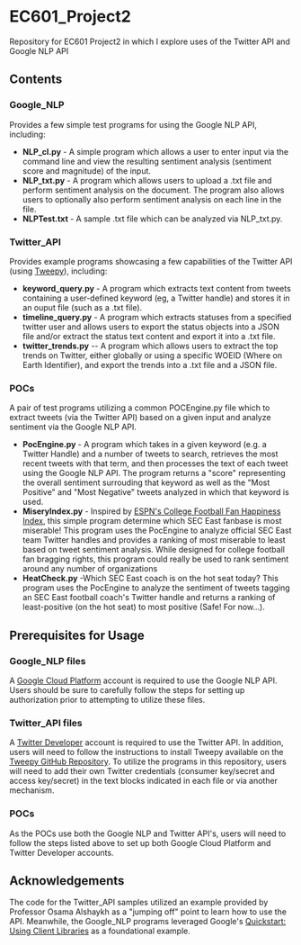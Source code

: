 # EC601_Project2
Repository for EC601 Project2 in which I explore uses of the Twitter API and Google NLP API

## Contents

### Google_NLP
Provides a few simple test programs for using the Google NLP API, including:
* **NLP_cl.py** - A simple program which allows a user to enter input via the command line and view the resulting sentiment analysis (sentiment score and magnitude) of the input.
* **NLP_txt.py** - A program which allows users to upload a .txt file and perform sentiment analysis on the document. The program also allows users to optionally also perform   sentiment analysis on each line in the file. 
* **NLPTest.txt** - A sample .txt file which can be analyzed via NLP_txt.py.

### Twitter_API
Provides example programs showcasing a few capabilities of the Twitter API (using [Tweepy](https://github.com/tweepy/tweepy)), including:
* **keyword_query.py** - A program which extracts text content from tweets containing a user-defined keyword (eg, a Twitter handle) and stores it in an ouput file (such as a .txt file).
* **timeline_query.py** - A program which extracts statuses from a specified twitter user and allows users to export the status objects into a JSON file and/or extract the status text content and export it into a .txt file.
* **twitter_trends.py** -- A program which allows users to extract the top trends on Twitter, either globally or using a specific WOEID (Where on Earth Identifier), and export the trends into a .txt file and a JSON file. 

### POCs
A pair of test programs utilizing a common POCEngine.py file which to extract tweets (via the Twitter API) based on a given input and analyze sentiment via the Google NLP API.
* **PocEngine.py** - A program which takes in a given keyword (e.g. a Twitter Handle) and a number of tweets to search, retrieves the most recent tweets with that term, and then processes the text of each tweet using the Google NLP API. The program returns a "score" representing the overall sentiment surrouding that keyword as well as the "Most Positive" and "Most Negative" tweets analyzed in which that keyword is used. 
* **MiseryIndex.py** - Inspired by [ESPN's College Football Fan Happiness Index](https://www.espn.com/college-football/story/_/id/21342892/college-football-fan-happiness-index-november-2017-update), this simple program determine which SEC East fanbase is most miserable! This program uses the PocEngine to analyze official SEC East team Twitter handles and provides a ranking of most miserable to least based on tweet sentiment analysis. While designed for college football fan bragging rights, this program could really be used to rank sentiment around any number of organizations
* **HeatCheck.py** -Which SEC East coach is on the hot seat today? This program uses the PocEngine to analyze the sentiment of tweets tagging an SEC East football coach's Twitter handle and returns a ranking of least-positive (on the hot seat) to most positive (Safe! For now...).

## Prerequisites for Usage
### Google_NLP files
A [Google Cloud Platform](https://cloud.google.com) account is required to use the Google NLP API. Users should be sure to carefully follow the steps for setting up authorization prior to attempting to utilize these files. 
### Twitter_API files
A [Twitter Developer](https://developer.twitter.com/) account is required to use the Twitter API. In addition, users will need to follow the instructions to install Tweepy available on the [Tweepy GitHub Repository](https://github.com/tweepy/tweepy). To utilize the programs in this repository, users will need to add their own Twitter credentials (consumer key/secret and access key/secret) in the text blocks indicated in each file or via another mechanism.
### POCs
As the POCs use both the Google NLP and Twitter API's, users will need to follow the steps listed above to set up both Google Cloud Platform and Twitter Developer accounts.

## Acknowledgements
The code for the Twitter_API samples utilized an example provided by Professor Osama Alshaykh as a "jumping off" point to learn how to use the API. Meanwhile, the Google_NLP programs leveraged Google's [Quickstart: Using Client Libraries](https://cloud.google.com/natural-language/docs/quickstart-client-libraries#client-libraries-usage-python) as a foundational example.
